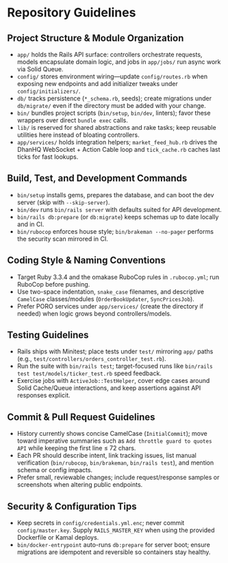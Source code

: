 # Repository Guidelines

## Project Structure & Module Organization
- `app/` holds the Rails API surface: controllers orchestrate requests, models encapsulate domain logic, and jobs in `app/jobs/` run async work via Solid Queue.
- `config/` stores environment wiring—update `config/routes.rb` when exposing new endpoints and add initializer tweaks under `config/initializers/`.
- `db/` tracks persistence (`*_schema.rb`, seeds); create migrations under `db/migrate/` even if the directory must be added with your change.
- `bin/` bundles project scripts (`bin/setup`, `bin/dev`, linters); favor these wrappers over direct `bundle exec` calls.
- `lib/` is reserved for shared abstractions and rake tasks; keep reusable utilities here instead of bloating controllers.
- `app/services/` holds integration helpers; `market_feed_hub.rb` drives the DhanHQ WebSocket + Action Cable loop and `tick_cache.rb` caches last ticks for fast lookups.

## Build, Test, and Development Commands
- `bin/setup` installs gems, prepares the database, and can boot the dev server (skip with `--skip-server`).
- `bin/dev` runs `bin/rails server` with defaults suited for API development.
- `bin/rails db:prepare` (or `db:migrate`) keeps schemas up to date locally and in CI.
- `bin/rubocop` enforces house style; `bin/brakeman --no-pager` performs the security scan mirrored in CI.

## Coding Style & Naming Conventions
- Target Ruby 3.3.4 and the omakase RuboCop rules in `.rubocop.yml`; run RuboCop before pushing.
- Use two-space indentation, `snake_case` filenames, and descriptive `CamelCase` classes/modules (`OrderBookUpdater`, `SyncPricesJob`).
- Prefer PORO services under `app/services/` (create the directory if needed) when logic grows beyond controllers/models.

## Testing Guidelines
- Rails ships with Minitest; place tests under `test/` mirroring `app/` paths (e.g., `test/controllers/orders_controller_test.rb`).
- Run the suite with `bin/rails test`; target-focused runs like `bin/rails test test/models/ticker_test.rb` speed feedback.
- Exercise jobs with `ActiveJob::TestHelper`, cover edge cases around Solid Cache/Queue interactions, and keep assertions against API responses explicit.

## Commit & Pull Request Guidelines
- History currently shows concise CamelCase (`InitialCommit`); move toward imperative summaries such as `Add throttle guard to quotes API` while keeping the first line ≤ 72 chars.
- Each PR should describe intent, link tracking issues, list manual verification (`bin/rubocop`, `bin/brakeman`, `bin/rails test`), and mention schema or config impacts.
- Prefer small, reviewable changes; include request/response samples or screenshots when altering public endpoints.

## Security & Configuration Tips
- Keep secrets in `config/credentials.yml.enc`; never commit `config/master.key`. Supply `RAILS_MASTER_KEY` when using the provided Dockerfile or Kamal deploys.
- `bin/docker-entrypoint` auto-runs `db:prepare` for server boot; ensure migrations are idempotent and reversible so containers stay healthy.
